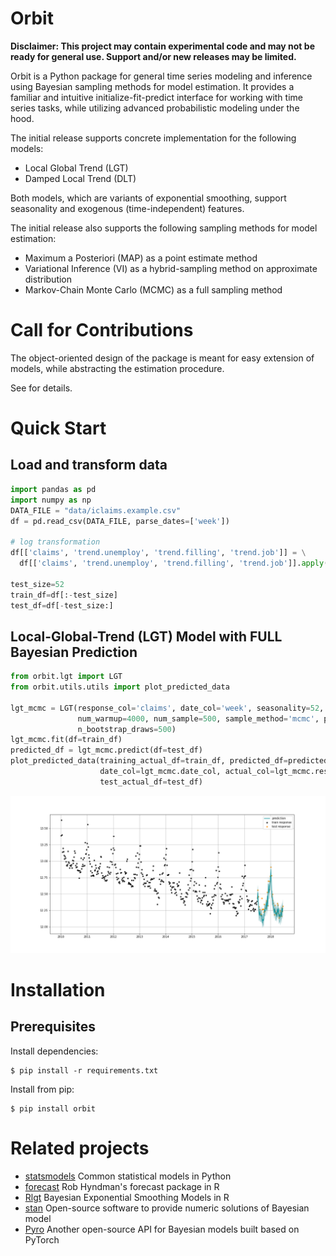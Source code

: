 # Orbit 

**Disclaimer: This project may contain experimental code and may not be ready for general use. Support and/or new releases may be limited.**

Orbit is a Python package for general time series modeling and inference using Bayesian sampling methods for model estimation. It provides a familiar and intuitive initialize-fit-predict interface for working with time series tasks, while utilizing advanced probabilistic modeling under the hood.

The initial release supports concrete implementation for the following models:

* Local Global Trend (LGT)
* Damped Local Trend (DLT)

Both models, which are variants of exponential smoothing, support seasonality and exogenous (time-independent) features.

The initial release also supports the following sampling methods for model estimation:

* Maximum a Posteriori (MAP) as a point estimate method
* Variational Inference (VI) as a hybrid-sampling method on approximate distribution
* Markov-Chain Monte Carlo (MCMC) as a full sampling method

# Call for Contributions

The object-oriented design of the package is meant for easy extension of models, while abstracting the estimation procedure.

See <separate contribution doc> for details.


# Quick Start
## Load and transform data
```python
import pandas as pd
import numpy as np
DATA_FILE = "data/iclaims.example.csv"
df = pd.read_csv(DATA_FILE, parse_dates=['week'])

# log transformation
df[['claims', 'trend.unemploy', 'trend.filling', 'trend.job']] = \
  df[['claims', 'trend.unemploy', 'trend.filling', 'trend.job']].apply(np.log, axis=1)

test_size=52
train_df=df[:-test_size]
test_df=df[-test_size:]
```

## Local-Global-Trend (LGT) Model with FULL Bayesian Prediction
```python
from orbit.lgt import LGT
from orbit.utils.utils import plot_predicted_data

lgt_mcmc = LGT(response_col='claims', date_col='week', seasonality=52,
               num_warmup=4000, num_sample=500, sample_method='mcmc', predict_method='full',
               n_bootstrap_draws=500)
lgt_mcmc.fit(df=train_df)
predicted_df = lgt_mcmc.predict(df=test_df)
plot_predicted_data(training_actual_df=train_df, predicted_df=predicted_df,
                    date_col=lgt_mcmc.date_col, actual_col=lgt_mcmc.response_col, pred_col=50,
                    test_actual_df=test_df)
```

![](docs/img/lgt-mcmc-pred.png)


# Installation

## Prerequisites

Install dependencies:
```
$ pip install -r requirements.txt
```

Install from pip:
```
$ pip install orbit
```

# Related projects
* [statsmodels](https://www.statsmodels.org/stable/index.html)
Common statistical models in Python
* [forecast](https://cran.r-project.org/web/packages/forecast/index.html)
Rob Hyndman's forecast package in R
* [Rlgt](https://cran.r-project.org/web/packages/Rlgt/index.html)
Bayesian Exponential Smoothing Models in R
* [stan](https://mc-stan.org/)
Open-source software to provide numeric solutions of Bayesian model
* [Pyro](https://pyro.ai/)
Another open-source API for Bayesian models built based on PyTorch
